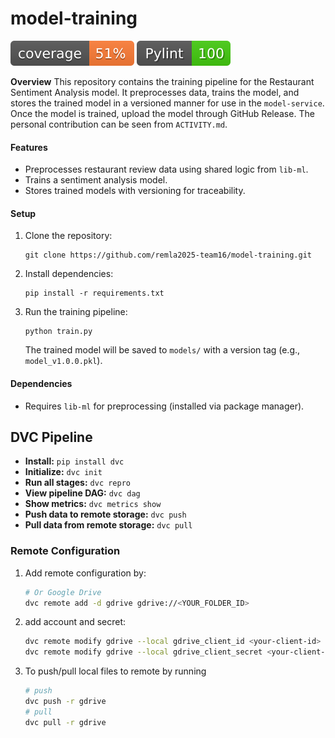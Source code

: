 # model-training 

![coverage](metrics/coverage.svg)
![pylint](metrics/pylint.svg)

**Overview**
This repository contains the training pipeline for the Restaurant Sentiment Analysis model. It preprocesses data, trains the model, and stores the trained model in a versioned manner for use in the `model-service`. Once the model is trained, upload the model through GitHub Release. The personal contribution can be seen from `ACTIVITY.md`.

#### **Features**

- Preprocesses restaurant review data using shared logic from `lib-ml`.
- Trains a sentiment analysis model.
- Stores trained models with versioning for traceability.

#### **Setup**

1. Clone the repository:

   ```
   git clone https://github.com/remla2025-team16/model-training.git
   ```

2. Install dependencies:

   ```
   pip install -r requirements.txt
   ```

3. Run the training pipeline:

   ```
   python train.py
   ```

   The trained model will be saved to `models/` with a version tag (e.g., `model_v1.0.0.pkl`).

#### **Dependencies**

- Requires `lib-ml` for preprocessing (installed via package manager).

## DVC Pipeline

- **Install:** `pip install dvc`  
- **Initialize:** `dvc init`  
- **Run all stages:** `dvc repro`  
- **View pipeline DAG:** `dvc dag`  
- **Show metrics:** `dvc metrics show`  
- **Push data to remote storage:** `dvc push`  
- **Pull data from remote storage:** `dvc pull`

### Remote Configuration

1. Add remote configuration by:
   ```bash
   # Or Google Drive
   dvc remote add -d gdrive gdrive://<YOUR_FOLDER_ID>
   ```
2. add account and secret:
   ```bash
   dvc remote modify gdrive --local gdrive_client_id <your-client-id>
   dvc remote modify gdrive --local gdrive_client_secret <your-client-secret>
   ```
3. To push/pull local files to remote by running
   ```bash
   # push
   dvc push -r gdrive
   # pull
   dvc pull -r gdrive
   ```